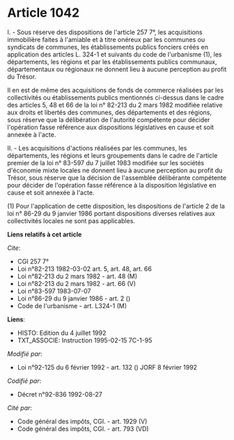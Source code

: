 # Article 1042

I. - Sous réserve des dispositions de l'article 257 7°, les acquisitions immobilière faites à l'amiable et à titre onéreux
par les communes ou syndicats de communes, les établissements publics fonciers créés en application des articles L. 324-1 et
suivants du code de l'urbanisme (1), les départements, les régions et par les établissements publics communaux,
départementaux ou régionaux ne donnent lieu à aucune perception au profit du Trésor.

Il en est de même des acquisitions de fonds de commerce réalisées par les collectivités ou établissements publics mentionnés
ci-dessus dans le cadre des articles 5, 48 et 66 de la loi n° 82-213 du 2 mars 1982 modifiée relative aux droits et libertés
des communes, des départements et des régions, sous réserve que la délibération de l'autorité compétente pour décider
l'opération fasse référence aux dispositions législatives en cause et soit annexée à l'acte.

II. - Les acquisitions d'actions réalisées par les communes, les départements, les régions et leurs groupements dans le cadre
de l'article premier de la loi n° 83-597 du 7 juillet 1983 modifiée sur les sociétés d'économie mixte locales ne donnent lieu
à aucune perception au profit du Trésor, sous réserve que la décision de l'assemblée délibérante compétente pour décider de
l'opération fasse référence à la disposition législative en cause et soit annexée à l'acte.

(1) Pour l'application de cette disposition, les dispositions de l'article 2 de la loi n° 86-29 du 9 janvier 1986 portant
dispositions diverses relatives aux collectivités locales ne sont pas applicables.

**Liens relatifs à cet article**

_Cite_:

  - CGI 257 7°
  - Loi n°82-213 1982-03-02 art. 5, art. 48, art. 66
  - Loi n°82-213 du 2 mars 1982 - art. 48 (M)
  - Loi n°82-213 du 2 mars 1982 - art. 66 (V)
  - Loi n°83-597 1983-07-07
  - Loi n°86-29 du 9 janvier 1986 - art. 2 ()
  - Code de l'urbanisme - art. L324-1 (M)

**Liens**:

  - HISTO: Edition du 4 juillet 1992
  - TXT_ASSOCIE: Instruction 1995-02-15 7C-1-95

_Modifié par_:

  - Loi n°92-125 du 6 février 1992 - art. 132 () JORF 8 février 1992

_Codifié par_:

  - Décret n°92-836 1992-08-27

_Cité par_:

  - Code général des impôts, CGI. - art. 1929 (V)
  - Code général des impôts, CGI. - art. 793 (VD)
